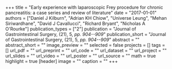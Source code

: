 +++
title = "Early experience with laparoscopic Frey procedure for chronic pancreatitis: a case series and review of literature"
date = "2017-01-01"
authors = ["Daniel J Kilburn", "Adrian KH Chiow", "Universe Leung", "Mehan Siriwardhane", "David J Cavallucci", "Richard Bryant", "Nicholas A O'Rourke"]
publication_types = ["2"]
publication = "Journal of Gastrointestinal Surgery, (21), 5, _pp. 904--909_"
publication_short = "Journal of Gastrointestinal Surgery, (21), 5, _pp. 904--909_"
abstract = ""
abstract_short = ""
image_preview = ""
selected = false
projects = []
tags = []
url_pdf = ""
url_preprint = ""
url_code = ""
url_dataset = ""
url_project = ""
url_slides = ""
url_video = ""
url_poster = ""
url_source = ""
math = true
highlight = true
[header]
image = ""
caption = ""
+++
